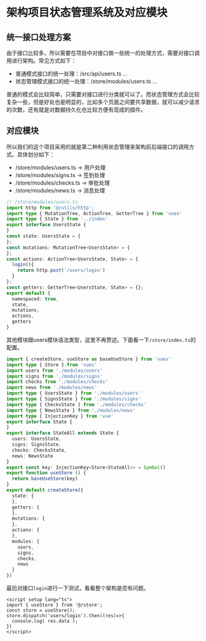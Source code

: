 # 架构项目状态管理系统及对应模块


## 统一接口处理方案

由于接口比较多，所以需要在项目中对接口做一些统一的处理方式，需要对接口调用进行架构。常见方式如下：

- 普通模式接口的统一处理：/src/api/users.ts …
- 状态管理模式接口的统一处理：/store/modules/users.ts …

普通的模式会比较简单，只需要对接口进行分类就可以了。而状态管理方式会比较复杂一些，但是好处也是明显的，比如多个页面之间要共享数据，就可以减少请求的次数，还有就是对数据持久化也比较方便有现成的插件。

## 对应模块

所以我们的这个项目采用的就是第二种利用状态管理来架构前后端接口的调用方式。具体划分如下：

- /store/modules/users.ts -> 用户处理
- /store/modules/signs.ts -> 签到处理
- /store/modules/checks.ts -> 审批处理
- /store/modules/news.ts -> 消息处理

```typescript
// /store/modules/users.ts
import http from '@/utils/http';
import type { MutationTree, ActionTree, GetterTree } from 'vuex'
import type { State } from '../index'
export interface UsersState {
}
const state: UsersState = {
};
const mutations: MutationTree<UsersState> = {
};
const actions: ActionTree<UsersState, State> = {
  login(){
    return http.post('/users/login')
  }
};
const getters: GetterTree<UsersState, State> = {};
export default {
  namespaced: true,
  state,
  mutations,
  actions,
  getters
}
```

其他模块跟users模块语法类型，这里不再赘述。下面看一下`/store/index.ts`的配置。

```typescript
import { createStore, useStore as baseUseStore } from 'vuex'
import type { Store } from 'vuex'
import users from './modules/users'
import signs from './modules/signs'
import checks from './modules/checks'
import news from './modules/news'
import type { UsersState } from './modules/users'
import type { SignsState } from './modules/signs'
import type { ChecksState } from './modules/checks'
import type { NewsState } from './modules/news'
import type { InjectionKey } from 'vue'
export interface State {
}
export interface StateAll extends State {
  users: UsersState,
  signs: SignsState,
  checks: ChecksState,
  news: NewsState
}
export const key: InjectionKey<Store<StateAll>> = Symbol()
export function useStore () {
  return baseUseStore(key)
}
export default createStore({
  state: {
  },
  getters: {
  },
  mutations: {
  },
  actions: {
  },
  modules: {
    users,
    signs,
    checks,
    news
  }
})
```

最后对接口`login`进行一下测试，看看整个架构是否有问题。

```vue
<script setup lang="ts">
import { useStore } from '@/store';
const store = useStore();
store.dispatch('users/login').then((res)=>{
  console.log( res.data );
})
</script>
```

